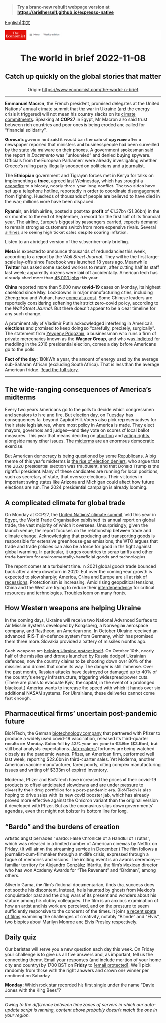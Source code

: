 > **Try a brand-new rebuilt webpage version at https://arielherself.github.io/espresso-native**

[English](https://github.com/arielherself/espresso/blob/main/README.md)|[中文](https://github-com.translate.goog/arielherself/espresso/blob/main/README.md?_x_tr_sl=en&_x_tr_tl=zh-CN&_x_tr_hl=zh-CN&_x_tr_pto=wapp)



![The Economist](menubar.png)

# <p align="center">The world in brief 2022-11-08</p>

## <p align="center">Catch up quickly on the global stories that matter</p>

<p align="center">Origin: <a href="https://www.economist.com/the-world-in-brief">https://www.economist.com/the-world-in-brief</a><hr>

<strong>Emmanuel Macron</strong>, the French president, promised delegates at the United Nations’ annual climate summit that the war in Ukraine (and the energy crisis it triggered) will not mean his country slacks on its [climate commitments](https://www.economist.com/interactive/briefing/2022/11/05/the-world-is-going-to-miss-the-totemic-1-5c-climate-target). Speaking at <strong>COP27</strong> in Egypt, Mr Macron also said trust between rich countries and poor ones is being eroded and called for “financial solidarity”. 

<strong>Greece’s </strong>government said it would ban the sale of <strong>spyware</strong> after a newspaper reported that ministers and businesspeople had been surveilled by the state via malware on their phones. A government spokesman said the report in <em>Documento</em> was “unfounded” and denied buying spyware. Officials from the European Parliament were already investigating whether Greece’s ruling party illegally snooped on politicians and a journalist.

The <strong>Ethiopian</strong> government and Tigrayan forces met in Kenya for talks on implementing a <strong>truce</strong>, agreed last Wednesday, which has brought a [ceasefire](https://www.economist.com/middle-east-and-africa/2022/10/27/ethiopias-peace-talks-may-be-overtaken-by-battlefield-advances) to a bloody, nearly three-year-long conflict. The two sides have set up a telephone hotline, reportedly in order to coordinate disengagement from fighting. Hundreds of thousands of people are believed to have died in the war; millions more have been displaced.

<strong>Ryanair</strong>, an Irish airline, posted a post-tax <strong>profit</strong> of €1.37bn ($1.36bn) in the six months to the end of September, a record for the first half of its financial year. The airline, Europe’s biggest by passengers carried, expects demand to remain strong as customers switch from more expensive rivals. Several [airlines](https://www.economist.com/business/2022/06/09/air-travel-is-taking-flight-again) are seeing high ticket sales despite soaring inflation.

Listen to an abridged version of the subscriber-only briefing.

<strong>Meta</strong> is expected to announce thousands of redundancies this week, according to a report by the <em>Wall Street Journal</em>. They will be the first large-scale lay-offs since Facebook was launched 18 years ago. Meanwhile <strong>Twitter</strong> has asked some sacked workers to return, after cutting half its staff last week; apparently dozens were laid off accidentally. American tech has already shed more than [45,000 jobs](https://www.economist.com/business/2022/10/31/what-went-wrong-with-snap-netflix-and-uber) this year.

<strong>China </strong>reported more than 5,600 new<strong> covid-19</strong> cases on Monday, its highest caseload since May. Lockdowns in major manufacturing cities, including Zhengzhou and Wuhan, have [come at a cost](https://www.economist.com/china/2022/09/08/public-patience-with-zero-covid-is-wearing-thin-in-china). Some Chinese leaders are reportedly considering softening their strict zero-covid policy, according to the <em>Wall Street Journal</em>. But there doesn’t appear to be a clear timeline for any such change.

A prominent ally of Vladimir Putin acknowledged interfering in America’s<strong> elections</strong> and promised to keep doing so “carefully, precisely, surgically”. The statement from [Yevgeny Prigozhin](https://www.economist.com/the-economist-explains/2022/09/29/who-is-yevgeny-prigozhin-the-man-behind-the-wagner-group), a businessman who runs a firm of private mercenaries known as the <strong>Wagner Group</strong>, and who was[ indicted](https://www.economist.com/europe/2018/02/17/putins-chef-cooks-up-a-storm) for meddling in the 2016 presidential election, comes a day before Americans go to the polls.

<strong>Fact of the day:</strong> 180kWh a year, the amount of energy used by the average sub-Saharan African (excluding South Africa). That is less than the average American fridge. [Read the full story](https://www.economist.com/middle-east-and-africa/2022/11/03/africa-will-remain-poor-unless-it-uses-more-energy). 

----------

## The wide-ranging consequences of America’s midterms

Every two years Americans go to the polls to decide which congressmen and senators to hire and fire. But election day, on Tuesday, has consequences far beyond Capitol Hill. Voters also pick representatives for their state legislatures, where most policy in America is made. They elect mayors, governors and judges—and they vote on scores of local ballot measures. This year that means deciding on [abortion](https://www.economist.com/united-states/2022/09/22/republicans-abortion-proposal-could-backfire) and [voting rights](https://www.economist.com/the-economist-explains/2022/10/20/how-americas-midterms-could-reshape-the-courts), alongside many other issues. The [midterms](https://www.economist.com/mid-terms-2022) are an enormous democratic exercise.

But American democracy is being questioned by some Republicans. A big theme of this year’s midterms is [the rise of election deniers](https://www.economist.com/graphic-detail/2022/11/01/arizonas-midterm-races-are-full-of-election-deniers), who argue that the 2020 presidential election was fraudulent, and that Donald Trump is the rightful president. Many of these candidates are running for local positions, such as secretary of state, that oversee elections. Their victories in important swing states like Arizona and Michigan could affect how future elections are run. The 2024 presidential campaign is already looming. 

## A complicated climate for global trade

On Monday at COP27, the [United Nations’ climate summit](https://www.economist.com/films/2022/11/04/cop27-time-for-action) held this year in Egypt, the World Trade Organisation published its annual report on global trade, the vast majority of which it oversees. Unsurprisingly, given the launch venue, the report focuses on the relationship between trade and climate change. Acknowledging that producing and transporting goods is responsible for extensive greenhouse-gas emissions, the WTO argues that trade and trade policies can also be a force for good in the fight against global warming. In particular, it urges countries to scrap tariffs and other trade barriers for environmentally-beneficial goods and technologies.

The report comes at a turbulent time. In 2021 global goods trade bounced back after a deep downturn in 2020. But over the coming year growth is expected to slow sharply; America, China and Europe are all at risk of [recessions](https://www.economist.com/recession). Protectionism is increasing. Amid rising geopolitical tensions, China and the West are trying to reduce their [interdependency](https://www.economist.com/special-report/2022/10/10/why-america-and-europe-fret-about-china-turning-inwards) for critical resources and technologies. Troubles loom on many fronts. 

## How Western weapons are helping Ukraine

In the coming days, Ukraine will receive two National Advanced Surface to Air Missile Systems developed by Kongsberg, a Norwegian aerospace company, and Raytheon, an American one. In October Ukraine received an advanced IRIS-T air-defence system from Germany, which has promised them three more. Slovakia provided a battery of missiles months ago.

Such weapons are [helping Ukraine protect itself](https://www.economist.com/europe/2022/11/06/western-air-defence-systems-help-ukraine-shoot-down-more-missiles). On October 10th, nearly half of the missiles and drones launched by Russia dodged Ukrainian defences; now the country claims to be shooting down over 80% of the missiles and drones that come its way. The danger is still immense. Over the past month, Russian attacks have destroyed or damaged up to 40% of the country’s energy infrastructure, triggering widespread power cuts. (There are plans to evacuate Kyiv, the capital, in the event of a prolonged blackout.) America wants to increase the speed with which it hands over six additional NASAM systems. For Ukrainians, these deliveries cannot come fast enough. 

## Pharmaceutical firms’ uncertain post-pandemic future

BioNTech, the German [biotechnology company](https://www.economist.com/business/2022/08/10/after-a-covid-fuelled-adrenaline-rush-biotech-is-crashing) that partnered with Pfizer to produce a widely used covid-19 vaccination, released its third-quarter results on Monday. Sales fell by 43% year-on-year to €3.5bn ($3.5bn), but still beat analysts’ expectations. [Jab-makers’](https://www.economist.com/graphic-detail/2022/07/13/which-covid-19-vaccine-saved-the-most-lives-in-2021) fortunes are being watched closely as the pandemic wanes. Pfizer, an American firm, performed well last week, reporting $22.6bn in third-quarter sales. Yet Moderna, another American vaccine manufacturer, fared poorly, citing complex manufacturing issues and writing off $333m of expired inventory.

Moderna, Pfizer and BioNTech have increased the prices of their covid-19 products to offset anticipated slowdowns and are under pressure to diversify their drug portfolios for a post-pandemic era. BioNTech is also hoping to drive sales with its new covid booster jab, which has already proved more effective against the Omicron variant than the original version it developed with Pfizer. But as the coronavirus slips down governments’ agendas, even that might not bolster its bottom line for long.

## “Bardo” and the burdens of creation

Artistic angst pervades “Bardo: False Chronicle of a Handful of Truths”, which was released in a limited number of American cinemas by Netflix on Friday. (It will air on the streaming service in December.) The film follows a journalist-cum-filmmaker through a midlife crisis, expressed through a fugue of memories and visions. The inciting event is an awards ceremony—familiar territory for Alejandro González Iñárritu, the film’s Mexican director who has won Academy Awards for “The Revenant” and “Birdman”, among others.

Silverio Gama, the film’s fictional documentarian, finds that success does not soothe his discontent. Instead, he is haunted by ghosts from Mexico’s conquistador past and the drug wars of its present and wonders about his stature among his clubby colleagues. The film is an anxious examination of how an artist and his work are perceived, and on the pressure to seem sufficiently responsive to the concerns of the times. It joins [a recent spate of films](https://www.economist.com/culture/2022/10/28/tar-official-competition-and-bardo-probe-creative-integrity) examining the challenges of creativity, notably “Blonde” and “Elvis”, two biopics about Marilyn Monroe and Elvis Presley respectively.

## Daily quiz

Our baristas will serve you a new question each day this week. On Friday your challenge is to give us all five answers and, as important, tell us the connecting theme. Email your responses (and include mention of your home city and country) by 1700 BST on <strong>Friday</strong> to [<span class="__cf_email__" data-cfemail="0554706c7f407675776076766a4560666a6b6a686c76712b666a68">[email&#160;protected]</span>](https://mail.google.com/mail/?view=cm&amp;fs=1&amp;tf=1&amp;to=QuizEspresso@economist.com). We’ll pick randomly from those with the right answers and crown one winner per continent on Saturday.

<strong>Monday: </strong>Which rock star recorded his first single under the name “Davie Jones with the King Bees”?   


----------

*Owing to the difference between time zones of servers in which our auto-update script is running, content above probably doesn't match the one in your region.*

